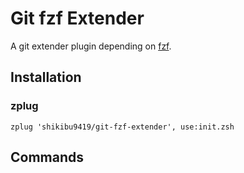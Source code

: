 # Git fzf Extender

A git extender plugin depending on [fzf](https://github.com/junegunn/fzf).

## Installation

### zplug

```shell
zplug 'shikibu9419/git-fzf-extender', use:init.zsh
```

## Commands
